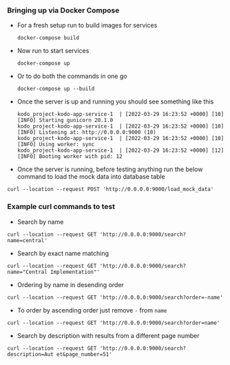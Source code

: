 ### Bringing up via Docker Compose ###

* For a fresh setup run to build images for services
    ```
    docker-compose build
    ```

* Now run to start services
    ```
    docker-compose up
    ```

* Or to do both the commands in one go
    ```
    docker-compose up --build
    ```

* Once the server is up and running you should see something like this
    ```
    kodo_project-kodo-app-service-1  | [2022-03-29 16:23:52 +0000] [10] [INFO] Starting gunicorn 20.1.0
    kodo_project-kodo-app-service-1  | [2022-03-29 16:23:52 +0000] [10] [INFO] Listening at: http://0.0.0.0:9000 (10)
    kodo_project-kodo-app-service-1  | [2022-03-29 16:23:52 +0000] [10] [INFO] Using worker: sync
    kodo_project-kodo-app-service-1  | [2022-03-29 16:23:52 +0000] [12] [INFO] Booting worker with pid: 12
    ```

* Once the server is running, before testing anything run the below command to load the mock data into database table
```
curl --location --request POST 'http://0.0.0.0:9000/load_mock_data'
```

### Example curl commands to test ###

* Search by name
```
curl --location --request GET 'http://0.0.0.0:9000/search?name=central'
```

* Search by exact name matching
```
curl --location --request GET 'http://0.0.0.0:9000/search?name="Central Implementation"'
```

* Ordering by name in desending order
```
curl --location --request GET 'http://0.0.0.0:9000/search?order=-name'
```

* To order by ascending order just remove `-` from `name`

```
curl --location --request GET 'http://0.0.0.0:9000/search?order=name'
```

* Search by description with results from a different page number
```
curl --location --request GET 'http://0.0.0.0:9000/search?description=Aut et&page_number=51'
```